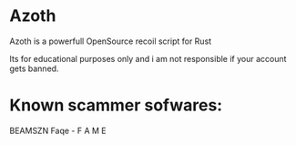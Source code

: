 # Azoth
Azoth is a powerfull OpenSource recoil script for Rust

Its for educational purposes only and i am not responsible if your account gets banned.

# Known scammer sofwares:
BEAMSZN
Faqe - F A M E
